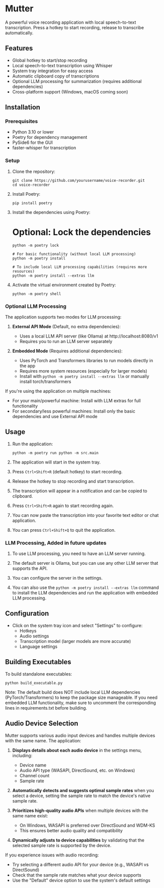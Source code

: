 # Mutter

A powerful voice recording application with local speech-to-text transcription. Press a hotkey to start recording, release to transcribe automatically.

## Features

- Global hotkey to start/stop recording
- Local speech-to-text transcription using Whisper
- System tray integration for easy access
- Automatic clipboard copy of transcriptions
- Optional LLM processing for summarization (requires additional dependencies)
- Cross-platform support (Windows, macOS coming soon)

## Installation

### Prerequisites

- Python 3.10 or lower
- Poetry for dependency management
- PySide6 for the GUI
- faster-whisper for transcription

### Setup

1. Clone the repository:
   ```
   git clone https://github.com/yourusername/voice-recorder.git
   cd voice-recorder

   ```
2. Install Poetry:
    ```
    pip install poetry
    ```

3. Install the dependencies using Poetry:

   # Optional: Lock the dependencies
   ```
   python -m poetry lock
   ```
   ```
   # For basic functionality (without local LLM processing)
   python -m poetry install
   
   # To include local LLM processing capabilities (requires more resources)
   python -m poetry install --extras llm
   ```

4. Activate the virtual environment created by Poetry:
   ```
   python -m poetry shell
   ```

### Optional LLM Processing

The application supports two modes for LLM processing:

1. **External API Mode** (Default, no extra dependencies): 
   - Uses a local LLM API server (like Ollama) at http://localhost:8080/v1
   - Requires you to run an LLM server separately

2. **Embedded Mode** (Requires additional dependencies):
   - Uses PyTorch and Transformers libraries to run models directly in the app
   - Requires more system resources (especially for larger models)
   - Install with `python -m poetry install --extras llm` or manually install torch/transformers

If you're using the application on multiple machines:
- For your main/powerful machine: Install with LLM extras for full functionality
- For secondary/less powerful machines: Install only the basic dependencies and use External API mode

## Usage

1. Run the application:
   ```
   python -m poetry run python -m src.main
   ```

2. The application will start in the system tray.

3. Press `Ctrl+Shift+R` (default hotkey) to start recording.

4. Release the hotkey to stop recording and start transcription.

5. The transcription will appear in a notification and can be copied to clipboard.

6. Press `Ctrl+Shift+R` again to start recording again.

7. You can now paste the transcription into your favorite text editor or chat application.

8. You can press `Ctrl+Shift+Q` to quit the application.

### LLM Processing, Added in future updates

1. To use LLM processing, you need to have an LLM server running.

2. The default server is Ollama, but you can use any other LLM server that supports the API.

3. You can configure the server in the settings.

4. You can also use the `python -m poetry install --extras llm` command to install the LLM dependencies and run the application with embedded LLM processing.


## Configuration

- Click on the system tray icon and select "Settings" to configure:
  - Hotkeys
  - Audio settings
  - Transcription model (larger models are more accurate)
  - Language settings

## Building Executables

To build standalone executables:

```
python build_executable.py
```

Note: The default build does NOT include local LLM dependencies (PyTorch/Transformers) to keep the package size manageable. If you need embedded LLM functionality, make sure to uncomment the corresponding lines in requirements.txt before building.

## Audio Device Selection

Mutter supports various audio input devices and handles multiple devices with the same name. The application:

1. **Displays details about each audio device** in the settings menu, including:
   - Device name
   - Audio API type (WASAPI, DirectSound, etc. on Windows)
   - Channel count
   - Sample rate

2. **Automatically detects and suggests optimal sample rates** when you select a device, setting the sample rate to match the device's native sample rate.

3. **Prioritizes high-quality audio APIs** when multiple devices with the same name exist:
   - On Windows, WASAPI is preferred over DirectSound and WDM-KS
   - This ensures better audio quality and compatibility

4. **Dynamically adjusts to device capabilities** by validating that the selected sample rate is supported by the device.

If you experience issues with audio recording:
- Try selecting a different audio API for your device (e.g., WASAPI vs DirectSound)
- Check that the sample rate matches what your device supports
- Use the "Default" device option to use the system's default settings
